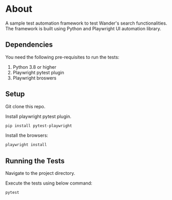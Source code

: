 # About

A sample test automation framework to test Wander's search functionalities. The framework is built using Python and Playwright UI automation library.

## Dependencies
You need the following pre-requisites to run the tests:

1. Python 3.8 or higher
2. Playwright pytest plugin
3. Playwright broswers


## Setup

Git clone this repo.

Install playwright pytest plugin.

```bash
pip install pytest-playwright
```
Install the browsers:
```bash
playwright install
```

## Running the Tests

Navigate to the project directory.

Execute the tests using below command:

```python
pytest
```